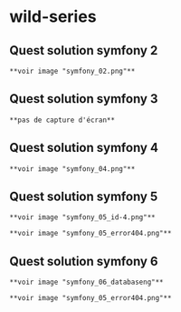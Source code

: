 # wild-series

## Quest solution symfony 2

    **voir image "symfony_02.png"**

## Quest solution symfony 3

    **pas de capture d'écran**

## Quest solution symfony 4

    **voir image "symfony_04.png"**

## Quest solution symfony 5

    **voir image "symfony_05_id-4.png"**

    **voir image "symfony_05_error404.png"**

## Quest solution symfony 6

    **voir image "symfony_06_databaseng"**

    **voir image "symfony_05_error404.png"**